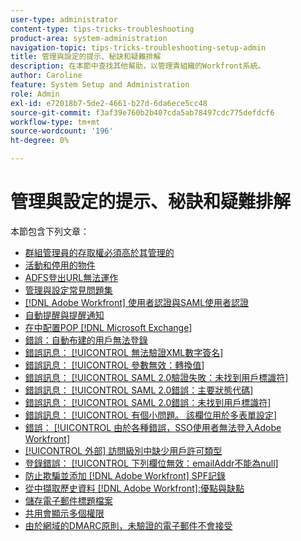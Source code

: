 ```yaml
---
user-type: administrator
content-type: tips-tricks-troubleshooting
product-area: system-administration
navigation-topic: tips-tricks-troubleshooting-setup-admin
title: 管理與設定的提示、秘訣和疑難排解
description: 在本節中查找其他幫助，以管理貴組織的Workfront系統。
author: Caroline
feature: System Setup and Administration
role: Admin
exl-id: e72018b7-5de2-4661-b27d-6da6ece5cc48
source-git-commit: f3af39e760b2b407cda5ab78497cdc775defdcf6
workflow-type: tm+mt
source-wordcount: '196'
ht-degree: 0%

---
```


# 管理與設定的提示、秘訣和疑難排解

本節包含下列文章：

* [群組管理員的存取權必須高於其管理的](/help/quicksilver/administration-and-setup/tips-tricks-and-troubleshooting/group-admin-access-level.md)
* [活動和停用的物件](../../administration-and-setup/tips-tricks-and-troubleshooting/acitve-and-deactivated-objects.md)
* [ADFS登出URL無法運作](../../administration-and-setup/tips-tricks-and-troubleshooting/adfs-logout-url-doesnt-work.md)
* [管理與設定常見問題集](../../administration-and-setup/tips-tricks-and-troubleshooting/admin-and-setup-faq.md)
* [[!DNL Adobe Workfront] 使用者認證與SAML使用者認證](../../administration-and-setup/tips-tricks-and-troubleshooting/wf-user-credentials-vs-saml-user-credentials.md)
* [自動提醒與提醒通知](../../administration-and-setup/tips-tricks-and-troubleshooting/auto-reminders-vs-reminder-notifications.md)
* [在中配置POP [!DNL Microsoft Exchange]](../../administration-and-setup/tips-tricks-and-troubleshooting/configure-pop-ms-exchange.md)
* [錯誤：自動布建的用戶無法登錄](../../administration-and-setup/tips-tricks-and-troubleshooting/error-auto-provisioned-user-cant-log-in.md)
* [錯誤訊息： [!UICONTROL 無法驗證XML數字簽名]](../../administration-and-setup/tips-tricks-and-troubleshooting/error-message-couldnt-validate-xml-digital-signature.md)
* [錯誤訊息： [!UICONTROL 參數無效：轉換值]](../../administration-and-setup/tips-tricks-and-troubleshooting/error-message-invalid-parameter-conversion-value.md)
* [錯誤訊息： [!UICONTROL SAML 2.0驗證失敗：未找到用戶標識符]](../../administration-and-setup/tips-tricks-and-troubleshooting/error-message-saml-2-auth-failed-userid-not-found.md)
* [錯誤訊息： [!UICONTROL SAML 2.0錯誤：主要狀態代碼]](../../administration-and-setup/tips-tricks-and-troubleshooting/error-message-saml-2-error-primary-statuscode.md)
* [錯誤訊息： [!UICONTROL SAML 2.0錯誤：未找到用戶標識符]](../../administration-and-setup/tips-tricks-and-troubleshooting/error-message-saml-2-error-user-identifier-not-found.md)
* [錯誤訊息： [!UICONTROL 有個小問題。 該欄位用於多表單設定]](../../administration-and-setup/tips-tricks-and-troubleshooting/error-message-field-used-in-multi-form-config.md)
* [錯誤： [!UICONTROL 由於各種錯誤，SSO使用者無法登入Adobe Workfront]](../../administration-and-setup/tips-tricks-and-troubleshooting/error-sso-users-unable-log-in-various-errors.md)
* [[!UICONTROL 外部] 訪問級別中缺少用戶許可類型](../../administration-and-setup/tips-tricks-and-troubleshooting/external-user-license-type-missing-from-access-levels.md)
* [登錄錯誤： [!UICONTROL 下列欄位無效：emailAddr不能為null]](../../administration-and-setup/tips-tricks-and-troubleshooting/login-error-following-field-invalid-emailaddr-cant-be-null.md)
* [防止欺騙並添加 [!DNL Adobe Workfront] SPF記錄](../../administration-and-setup/tips-tricks-and-troubleshooting/prevent-spoofing-add-wf-spf-records.md)
* [從中擷取歷史資料 [!DNL Adobe Workfront]:優點與缺點](../../administration-and-setup/tips-tricks-and-troubleshooting/how-to-get-data-out-of-wf.md)
* [儲存電子郵件標題檔案](../../administration-and-setup/tips-tricks-and-troubleshooting/save-an-email-header-file.md)
* [共用會顯示多個權限](../../administration-and-setup/tips-tricks-and-troubleshooting/sharing-shows-more-than-1-permission.md)
* [由於網域的DMARC原則，未驗證的電子郵件不會接受](../../administration-and-setup/tips-tricks-and-troubleshooting/unauthenticated-email-not-accepted-domains-dmarc-policy.md)
